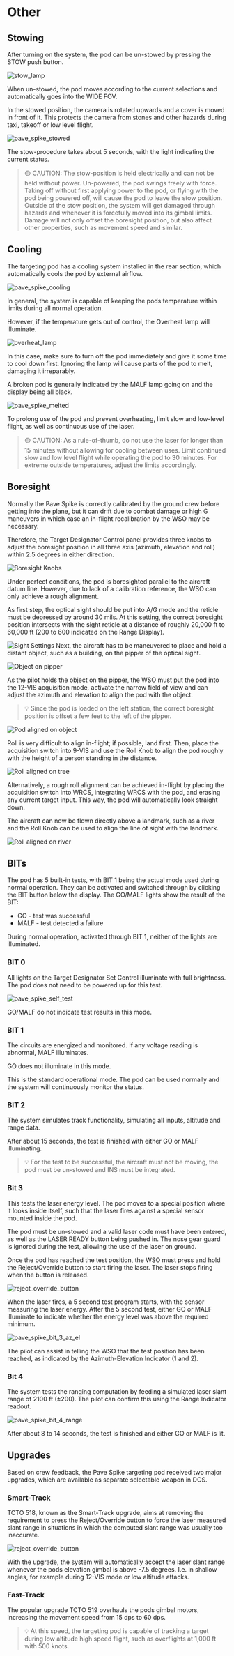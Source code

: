 # Other

## Stowing

After turning on the system, the pod can be un-stowed by pressing the STOW push
button.

![stow_lamp](../../../img/wso_target_designator_stow_button.jpg)

When un-stowed, the pod moves according to the current selections and
automatically goes into the WIDE FOV.

In the stowed position, the camera is rotated upwards and a cover is moved in
front of it. This protects the camera from stones and other hazards during taxi,
takeoff or low level flight.

![pave_spike_stowed](../../../img/f4_ext_pave_spike_stowed.jpg)

The stow-procedure takes about 5 seconds, with the light indicating the current
status.

> 🟡 CAUTION: The stow-position is held electrically and can not be held without
> power. Un-powered, the pod swings freely with force. Taking off without first
> applying power to the pod, or flying with the pod being powered off, will cause
> the pod to leave the stow position. Outside of the stow position, the system
> will get damaged through hazards and whenever it is forcefully moved into its
> gimbal limits. Damage will not only offset the boresight position, but also
> affect other properties, such as movement speed and similar.

## Cooling

The targeting pod has a cooling system installed in the rear section, which
automatically cools the pod by external airflow.

![pave_spike_cooling](../../../img/f4_ext_pave_spike_cooling.jpg)

In general, the system is capable of keeping the pods temperature within limits
during all normal operation.

However, if the temperature gets out of control, the Overheat lamp will
illuminate.

![overheat_lamp](../../../img/wso_target_designator_ins_button.jpg)

In this case, make sure to turn off the pod immediately and give it some time to
cool down first. Ignoring the lamp will cause parts of the pod to melt, damaging
it irreparably.

A broken pod is generally indicated by the MALF lamp going on and the display
being all black.

![pave_spike_melted](../../../img/wso_target_designator_broken_pod.jpg)

To prolong use of the pod and prevent overheating, limit slow and low-level
flight, as well as continuous use of the laser.

> 🟡 CAUTION: As a rule-of-thumb, do not use
> the laser for longer than 15 minutes without allowing for cooling between uses.
> Limit continued slow and low level flight while operating the pod to 30 minutes.
> For extreme outside temperatures, adjust the limits accordingly.

## Boresight

Normally the Pave Spike is correctly calibrated by the ground crew before
getting into the plane, but it can drift due to combat damage or high G maneuvers in which case
an in-flight recalibration by the WSO may be necessary.

Therefore, the Target Designator Control panel provides three knobs to adjust the boresight position
in all three axis (azimuth, elevation and roll) within 2.5 degrees in either direction.

![Boresight Knobs](../../../img/wso_target_designator_boresight_knobs.jpg)

Under perfect conditions, the pod is boresighted parallel to the aircraft datum line.
However, due to lack of a calibration reference, the WSO can only achieve a rough alignment.

As first step, the optical sight should be put into A/G mode and the reticle must be depressed by
around 30 mils. At this setting, the correct boresight position intersects with the
sight reticle at a distance of roughly 20,000 ft to 60,000 ft (200 to 600 indicated on the Range Display).

![Sight Settings](../../../img/pilot_air_to_ground_30_mil_setting.jpg)
Next, the aircraft has to be maneuvered to place and hold a distant object, such as a building,
on the pipper of the optical sight.

![Object on pipper](../../../img/pave_spike_boresight_object.jpg)

As the pilot holds the object on the pipper, the WSO must put the pod into the 12-VIS acquisition mode,
activate the narrow field of view and can adjust the azimuth and
elevation to align the pod with the object.

> 💡 Since the pod is loaded on the left station, the correct boresight position is offset a
> few feet to the left of the pipper.

![Pod aligned on object](../../../img/pave_spike_boresight_aligned.jpg)

Roll is very difficult to align in-flight; if possible, land first. Then, place
the acquisition switch into 9-VIS and use the Roll Knob to align the pod roughly with the
height of a person standing in the distance.

![Roll aligned on tree](../../../img/pave_spike_boresight_roll_ground.jpg)

Alternatively, a rough roll alignment can be achieved in-flight by placing the acquisition switch
into WRCS, integrating WRCS with the pod, and erasing any current target input. This way, the pod
will automatically look straight down.

The aircraft can now be flown directly above a landmark, such as a river and the Roll Knob can be used
to align the line of sight with the landmark.

![Roll aligned on river](../../../img/pave_spike_boresight_river.jpg)

## BITs

The pod has 5 built-in tests, with BIT 1 being the actual mode used during
normal operation. They can be activated and switched through by clicking the BIT
button below the display. The GO/MALF lights show the result of the BIT:

- GO - test was successful
- MALF - test detected a failure

During normal operation, activated through BIT 1, neither of the lights are
illuminated.

### BIT 0

All lights on the Target Designator Set Control illuminate with full brightness.
The pod does not need to be powered up for this test.

![pave_spike_self_test](../../../img/wso_target_designator_bit_0.jpg)

GO/MALF do not indicate test results in this mode.

### BIT 1

The circuits are energized and monitored. If any voltage reading is abnormal,
MALF illuminates.

GO does not illuminate in this mode.

This is the standard operational mode. The pod can be used normally and the
system will continuously monitor the status.

### BIT 2

The system simulates track functionality, simulating all inputs, altitude and
range data.

After about 15 seconds, the test is finished with either GO or MALF
illuminating.

> 💡 For the test to be successful, the aircraft must not be moving, the pod must be
> un-stowed and INS must be integrated.

### Bit 3

This tests the laser energy level. The pod moves to a special position where it
looks inside itself, such that the laser fires against a special sensor mounted
inside the pod.

The pod must be un-stowed and a valid laser code must have been entered, as well
as the LASER READY button being pushed in. The nose gear guard is ignored during
the test, allowing the use of the laser on ground.

Once the pod has reached the test position, the WSO must press and hold the
Reject/Override button to start firing the laser. The laser stops firing when
the button is released.

![reject_override_button](../../../img/wso_target_designator_reject_button.jpg)

When the laser fires, a 5 second test program starts, with the sensor measuring
the laser energy. After the 5 second test, either GO or MALF illuminate to
indicate whether the energy level was above the required minimum.

![pave_spike_bit_3_az_el](../../../img/pilot_los_bit_3.jpg)

The pilot can assist in telling the WSO that the test position has been reached,
as indicated by the Azimuth-Elevation Indicator (1 and 2).

### Bit 4

The system tests the ranging computation by feeding a simulated laser slant
range of 2100 ft (±200). The pilot can confirm this using the Range Indicator
readout.

![pave_spike_bit_4_range](../../../img/pilot_range_indicator_bit_4.jpg)

After about 8 to 14 seconds, the test is finished and either GO or MALF is lit.

## Upgrades

Based on crew feedback, the Pave Spike targeting pod received two major
upgrades, which are available as separate selectable weapon in DCS.

### Smart-Track

TCTO 518, known as the Smart-Track upgrade, aims at removing the requirement to
press the Reject/Override button to force the laser measured slant range in
situations in which the computed slant range was usually too inaccurate.

![reject_override_button](../../../img/wso_target_designator_reject_button.jpg)

With the upgrade, the system will automatically accept the laser slant range
whenever the pods elevation gimbal is above -7.5 degrees. I.e. in shallow
angles, for example during 12-VIS mode or low altitude attacks.

### Fast-Track

The popular upgrade TCTO 519 overhauls the pods gimbal motors, increasing the
movement speed from 15 dps to 60 dps.

> 💡 At this speed, the targeting pod is capable of tracking a target during low
> altitude high speed flight, such as overflights at 1,000 ft with 500 knots.
